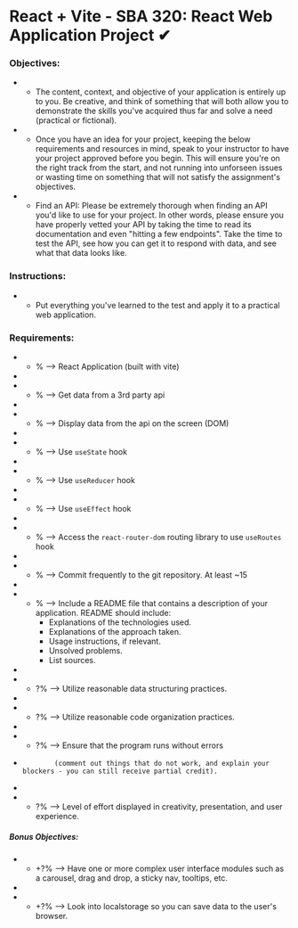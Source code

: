 # React + Vite - SBA 320: React Web Application Project ✔


### Objectives:
*  -  The content, context, and objective of your application is entirely up to you. Be creative, and think of something that will both allow you to demonstrate the skills you've acquired thus far and solve a need (practical or fictional).
*  -  Once you have an idea for your project, keeping the below requirements and resources in mind, speak to your instructor to have your project approved before you begin. This will ensure you're on the right track from the start, and not running into unforseen issues or wasting time on something that will not satisfy the assignment's objectives.
*  -  Find an API: Please be extremely thorough when finding an API you'd like to use for your project. In other words, please ensure you have properly vetted your API by taking the time to read its documentation and even "hitting a few endpoints". Take the time to test the API, see how you can get it to respond with data, and see what that data looks like.

### Instructions:
*  -  Put everything you've learned to the test and apply it to a practical web application.

### Requirements:
*  -   %  --> React Application (built with vite)
*    
*  -   %  --> Get data from a 3rd party api
*    
*  -   %  --> Display data from the api on the screen (DOM)
*    
*  -   %  --> Use `useState` hook
*    
*  -   %  --> Use `useReducer` hook
*    
*  -   %  --> Use `useEffect` hook
*    
*  -   %  --> Access the `react-router-dom` routing library to use `useRoutes` hook
*    
*  -   %  --> Commit frequently to the git repository. At least ~15
*    
*  -   %  --> Include a README file that contains a description of your application. README should include: 
        - Explanations of the technologies used. 
        - Explanations of the approach taken. 
        - Usage instructions, if relevant. 
        - Unsolved problems. 
        - List sources.
*    
*  -  ?%  --> Utilize reasonable data structuring practices.
*    
*  -  ?%  --> Utilize reasonable code organization practices.
*    
*  -  ?%  --> Ensure that the program runs without errors 
*             (comment out things that do not work, and explain your blockers - you can still receive partial credit).
*    
*  -  ?%  --> Level of effort displayed in creativity, presentation, and user experience.
##### Bonus Objectives:
*  - +?%  --> Have one or more complex user interface modules such as a carousel, drag and drop, a sticky nav, tooltips, etc.
*    
*  - +?%  --> Look into localstorage so you can save data to the user's browser.